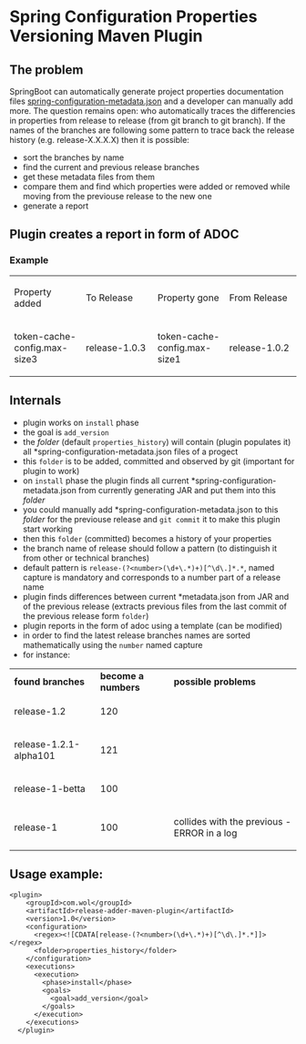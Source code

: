 # Spring Configuration Properties Versioning Maven Plugin


## The problem
SpringBoot can automatically generate project properties documentation files
[spring-configuration-metadata.json](https://docs.spring.io/spring-boot/docs/current/reference/html/configuration-metadata.html)
and a developer can manually add more.
The question remains open: who automatically traces the differencies in properties from release to release (from git branch to git branch).
If the names of the branches are following some pattern to trace back the release history (e.g. release-X.X.X.X) then it is possible:
- sort the branches by name
- find the current and previous release branches
- get these metadata files from them
- compare them and find which properties were added or removed while moving from the previouse release to the new one
- generate a report

## Plugin creates a report in form of ADOC

### Example

<table class="tableblock frame-all grid-all stretch">
<colgroup>
<col style="width: 25%;">
<col style="width: 25%;">
<col style="width: 25%;">
<col style="width: 25%;">
</colgroup>
<tbody>
<tr>
<td class="tableblock halign-left valign-top"><p class="tableblock">Property added</p></td>
<td class="tableblock halign-left valign-top"><p class="tableblock">To Release</p></td>
<td class="tableblock halign-left valign-top"><p class="tableblock">Property gone</p></td>
<td class="tableblock halign-left valign-top"><p class="tableblock">From Release</p></td>
</tr>
<tr>
<td class="tableblock halign-left valign-top"><p class="tableblock">token-cache-config.max-size3</p></td>
<td class="tableblock halign-left valign-top"><p class="tableblock">release-1.0.3</p></td>
<td class="tableblock halign-left valign-top"><p class="tableblock">token-cache-config.max-size1</p></td>
<td class="tableblock halign-left valign-top"><p class="tableblock">release-1.0.2</p></td>
</tr>
</tbody>
</table>

## Internals
- plugin works on `install` phase
- the goal is `add_version`
- the *folder* (default `properties_history`) will contain (plugin populates it) all *spring-configuration-metadata.json files of a progect
- this `folder` is to be added, committed and observed by git (important for plugin to work)
- on `install` phase the plugin finds all current *spring-configuration-metadata.json from currently generating JAR and put them into this *folder*
- you could manually add *spring-configuration-metadata.json to this *folder* for the previouse release and `git commit` it to make this plugin start working
- then this `folder` (committed) becomes a history of your properties
- the branch name of release should follow a pattern (to distinguish it from other or technical branches)
- default pattern is `release-(?<number>(\d+\.*)+)[^\d\.]*.*`, named capture is mandatory and corresponds to a number part of a release name
- plugin finds differences between current *metadata.json from JAR and of the previous release (extracts previous files from the last commit of the previous release form `folder`) 
- plugin reports in the form of adoc using a template (can be modified) 
- in order to find the latest release branches names are sorted mathematically using the `number` named capture
- for instance:
<table>
<tbody>
<tr>
<td><b>found branches</b></td>
<td><b>become a numbers</b></td>
<td><b>possible problems</b></td>
</tr>
<tr>
<td><p>release-1.2</p></td>
<td><p>120</p></td>
<td><p></p></td>
</tr>
<tr>
<td><p>release-1.2.1-alpha101</p></td>
<td><p>121</p></td>
<td><p></p></td>
</tr>
<tr>
<td><p>release-1-betta</p></td>
<td><p>100</p></td>
<td><p></p></td>
</tr>
<tr>
<td><p>release-1</p></td>
<td><p>100</p></td>
<td><p>collides with the previous - ERROR in a log</p></td>
</tr>
</tbody>
</table> 
  
## Usage example:

    <plugin>
        <groupId>com.wol</groupId>
        <artifactId>release-adder-maven-plugin</artifactId>
        <version>1.0</version>
        <configuration>
          <regex><![CDATA[release-(?<number>(\d+\.*)+)[^\d\.]*.*]]></regex>
          <folder>properties_history</folder>
        </configuration>
        <executions>
          <execution>
            <phase>install</phase>
            <goals>
              <goal>add_version</goal>
            </goals>
          </execution>
        </executions>
      </plugin>

